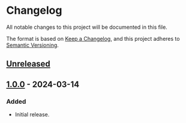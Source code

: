 # Changelog
All notable changes to this project will be documented in this file.

The format is based on [Keep a Changelog](https://keepachangelog.com/en/1.0.0/),
and this project adheres to [Semantic Versioning](https://semver.org/spec/v2.0.0.html).

## [Unreleased]

## [1.0.0] - 2024-03-14
### Added
- Initial release.

[Unreleased]: https://github.com/supernovus/lum.web-core.js/compare/v1.0.0...HEAD
[1.0.0]: https://github.com/supernovus/lum.web-core.js/releases/tag/v1.0.0

